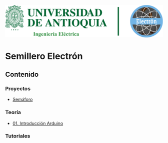 <img src="https://github.com/Ingenieria-Electrica-UdeA/banco_imagenes/blob/main/banners/banner-semillero-electron.png" style="max-width: 100%;" alt="Semillero Electrón">

# Semillero Electrón

## Contenido
### Proyectos
- <a href="https://github.com/Ingenieria-Electrica-UdeA/semillero_electron/tree/main/proyectos/semaforo">Semáforo</a>
### Teoría
- <a href="https://github.com/Ingenieria-Electrica-UdeA/semillero_electron/tree/main/teoria/01_introduccion_arduino">01. Introducción Arduino</a>
### Tutoriales
